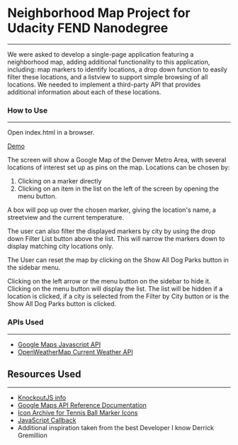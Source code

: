 # Neighborhood Map Project for Udacity FEND Nanodegree
---
We were asked to develop a single-page application featuring a neighborhood map, adding additional functionality to this application, including: map markers to identify locations, a drop down function to easily filter these locations, and a listview to support simple browsing of all locations. We needed to implement a third-party API that provides additional information about each of these locations.

### How to Use
---
Open index.html in a browser.

[Demo](https://kl319h.github.io/neighborhood-map/)

The screen will show a Google Map of the Denver Metro Area, with several locations of interest set up as pins on the map. Locations can be chosen by:
1. Clicking on a marker directly
2. Clicking on an item in the list on the left of the screen by opening the menu button.

A box will pop up over the chosen marker, giving the location's name, a streetview and the current temperature.

The user can also filter the displayed markers by city by using the drop down Filter List button above the list. This will narrow the markers down to display matching city locations only.

The User can reset the map by clicking on the Show All Dog Parks button in the sidebar menu.

Clicking on the left arrow or the menu button on the sidebar to hide it. Clicking on the menu button will display the list. The list will be hidden if a location is clicked, if a city is selected from the Filter by City button or is the Show All Dog Parks button is clicked.

### APIs Used
---
- [Google Maps Javascript API](https://developers.google.com/maps/documentation/javascript/reference)
- [OpenWeatherMap Current Weather API](http://openweathermap.org/current)


## Resources Used
---
 - [KnockoutJS info](http://knockoutjs.com/index.html)
 - [Google Maps API Reference Documentation](https://developers.google.com/maps/documentation/)
 - [Icon Archive for Tennis Ball Marker Icons](http://www.iconarchive.com/show/pixelophilia-icons-by-omercetin/tennis-ball-icon.html)
 - [JavaScript Callback](http://javascriptissexy.com/understand-javascript-callback-functions-and-use-them/)
 - Additional inspiration taken from the best Developer I know Derrick Gremillion
